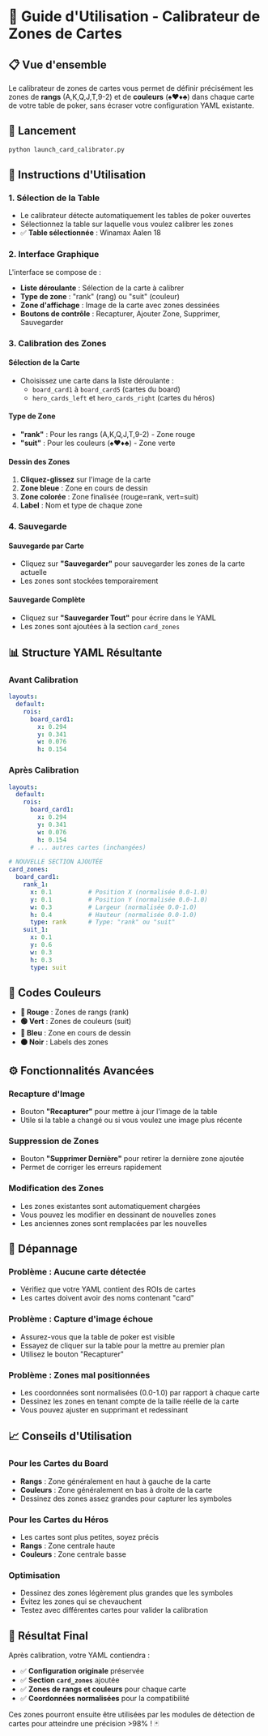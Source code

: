 # 🎯 Guide d'Utilisation - Calibrateur de Zones de Cartes

## 📋 Vue d'ensemble

Le calibrateur de zones de cartes vous permet de définir précisément les zones de **rangs** (A,K,Q,J,T,9-2) et de **couleurs** (♠♥♦♣) dans chaque carte de votre table de poker, sans écraser votre configuration YAML existante.

## 🚀 Lancement

```bash
python launch_card_calibrator.py
```

## 📝 Instructions d'Utilisation

### 1. **Sélection de la Table**
- Le calibrateur détecte automatiquement les tables de poker ouvertes
- Sélectionnez la table sur laquelle vous voulez calibrer les zones
- ✅ **Table sélectionnée** : Winamax Aalen 18

### 2. **Interface Graphique**
L'interface se compose de :
- **Liste déroulante** : Sélection de la carte à calibrer
- **Type de zone** : "rank" (rang) ou "suit" (couleur)
- **Zone d'affichage** : Image de la carte avec zones dessinées
- **Boutons de contrôle** : Recapturer, Ajouter Zone, Supprimer, Sauvegarder

### 3. **Calibration des Zones**

#### **Sélection de la Carte**
- Choisissez une carte dans la liste déroulante :
  - `board_card1` à `board_card5` (cartes du board)
  - `hero_cards_left` et `hero_cards_right` (cartes du héros)

#### **Type de Zone**
- **"rank"** : Pour les rangs (A,K,Q,J,T,9-2) - Zone rouge
- **"suit"** : Pour les couleurs (♠♥♦♣) - Zone verte

#### **Dessin des Zones**
1. **Cliquez-glissez** sur l'image de la carte
2. **Zone bleue** : Zone en cours de dessin
3. **Zone colorée** : Zone finalisée (rouge=rank, vert=suit)
4. **Label** : Nom et type de chaque zone

### 4. **Sauvegarde**

#### **Sauvegarde par Carte**
- Cliquez sur **"Sauvegarder"** pour sauvegarder les zones de la carte actuelle
- Les zones sont stockées temporairement

#### **Sauvegarde Complète**
- Cliquez sur **"Sauvegarder Tout"** pour écrire dans le YAML
- Les zones sont ajoutées à la section `card_zones`

## 📊 Structure YAML Résultante

### **Avant Calibration**
```yaml
layouts:
  default:
    rois:
      board_card1:
        x: 0.294
        y: 0.341
        w: 0.076
        h: 0.154
```

### **Après Calibration**
```yaml
layouts:
  default:
    rois:
      board_card1:
        x: 0.294
        y: 0.341
        w: 0.076
        h: 0.154
      # ... autres cartes (inchangées)

# NOUVELLE SECTION AJOUTÉE
card_zones:
  board_card1:
    rank_1:
      x: 0.1          # Position X (normalisée 0.0-1.0)
      y: 0.1          # Position Y (normalisée 0.0-1.0)
      w: 0.3          # Largeur (normalisée 0.0-1.0)
      h: 0.4          # Hauteur (normalisée 0.0-1.0)
      type: rank      # Type: "rank" ou "suit"
    suit_1:
      x: 0.1
      y: 0.6
      w: 0.3
      h: 0.3
      type: suit
```

## 🎨 Codes Couleurs

- **🔴 Rouge** : Zones de rangs (rank)
- **🟢 Vert** : Zones de couleurs (suit)
- **🔵 Bleu** : Zone en cours de dessin
- **⚫ Noir** : Labels des zones

## ⚙️ Fonctionnalités Avancées

### **Recapture d'Image**
- Bouton **"Recapturer"** pour mettre à jour l'image de la table
- Utile si la table a changé ou si vous voulez une image plus récente

### **Suppression de Zones**
- Bouton **"Supprimer Dernière"** pour retirer la dernière zone ajoutée
- Permet de corriger les erreurs rapidement

### **Modification des Zones**
- Les zones existantes sont automatiquement chargées
- Vous pouvez les modifier en dessinant de nouvelles zones
- Les anciennes zones sont remplacées par les nouvelles

## 🔧 Dépannage

### **Problème : Aucune carte détectée**
- Vérifiez que votre YAML contient des ROIs de cartes
- Les cartes doivent avoir des noms contenant "card"

### **Problème : Capture d'image échoue**
- Assurez-vous que la table de poker est visible
- Essayez de cliquer sur la table pour la mettre au premier plan
- Utilisez le bouton "Recapturer"

### **Problème : Zones mal positionnées**
- Les coordonnées sont normalisées (0.0-1.0) par rapport à chaque carte
- Dessinez les zones en tenant compte de la taille réelle de la carte
- Vous pouvez ajuster en supprimant et redessinant

## 📈 Conseils d'Utilisation

### **Pour les Cartes du Board**
- **Rangs** : Zone généralement en haut à gauche de la carte
- **Couleurs** : Zone généralement en bas à droite de la carte
- Dessinez des zones assez grandes pour capturer les symboles

### **Pour les Cartes du Héros**
- Les cartes sont plus petites, soyez précis
- **Rangs** : Zone centrale haute
- **Couleurs** : Zone centrale basse

### **Optimisation**
- Dessinez des zones légèrement plus grandes que les symboles
- Évitez les zones qui se chevauchent
- Testez avec différentes cartes pour valider la calibration

## 🎉 Résultat Final

Après calibration, votre YAML contiendra :
- ✅ **Configuration originale** préservée
- ✅ **Section `card_zones`** ajoutée
- ✅ **Zones de rangs et couleurs** pour chaque carte
- ✅ **Coordonnées normalisées** pour la compatibilité

Ces zones pourront ensuite être utilisées par les modules de détection de cartes pour atteindre une précision >98% ! 🃏
